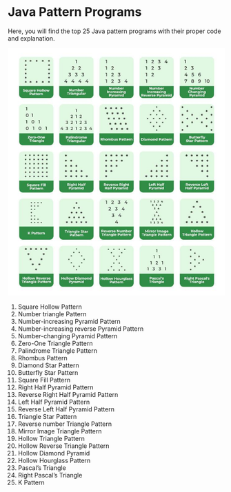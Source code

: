 # Java Pattern Programs
Here, you will find the top 25 Java pattern programs with their proper code and explanation. 

![img.png](img.png)
1. Square Hollow Pattern
2. Number triangle Pattern
3. Number-increasing Pyramid Pattern
4. Number-increasing reverse Pyramid Pattern
5. Number-changing Pyramid Pattern
6. Zero-One Triangle Pattern
7. Palindrome Triangle Pattern
8. Rhombus Pattern
9. Diamond Star Pattern
10. Butterfly Star Pattern
11. Square Fill Pattern
12. Right Half Pyramid Pattern
13. Reverse Right Half Pyramid Pattern
14. Left Half Pyramid Pattern
15. Reverse Left Half Pyramid Pattern
16. Triangle Star Pattern
17. Reverse number Triangle Pattern
18. Mirror Image Triangle Pattern
19. Hollow Triangle Pattern
20. Hollow Reverse Triangle Pattern
21. Hollow Diamond Pyramid
22. Hollow Hourglass Pattern
23. Pascal’s Triangle
24. Right Pascal’s Triangle
25. K Pattern